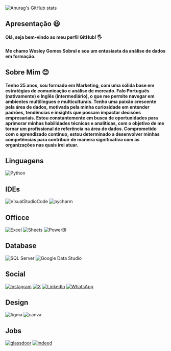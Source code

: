 ![Anurag's GitHub stats](https://github-readme-stats.vercel.app/api?username=WesleySobrall&show_icons=true&theme=tokyonight)
## Apresentação 😃
#### Olá, seja bem-vindo ao meu perfil GitHub! 🖐️

#### Me chamo Wesley Gomes Sobral e sou um entusiasta da análise de dados em formação.

## Sobre Mim 😊
#### Tenho 25 anos, sou formado em Marketing, com uma sólida base em estratégias de comunicação e análise de mercado. Falo Português (nativamente) e Inglês (intermediário), o que me permite navegar em ambientes multilíngues e multiculturais. Tenho uma paixão crescente pela área de dados, motivada pela minha curiosidade em entender padrões, tendências e insights que possam impactar decisões empresariais. Estou constantemente em busca de oportunidades para aprimorar minhas habilidades técnicas e analíticas, com o objetivo de me tornar um profissional de referência na área de dados. Comprometido com o aprendizado contínuo, estou determinado a desenvolver minhas competências para contribuir de maneira significativa com as organizações nas quais irei atuar.

## Linguagens
![Python](https://img.shields.io/badge/Python-14354C?style=for-the-badge&logo=python&logoColor=white)

## IDEs
![VisualStudioCode](https://img.shields.io/badge/Visual_Studio_Code-0078D4?style=for-the-badge&logo=visual%20studio%20code&logoColor=white)
![pycharm](https://img.shields.io/badge/PyCharm-000000.svg?&style=for-the-badge&logo=PyCharm&logoColor=white)

## Officce
![Excel](https://img.shields.io/badge/Microsoft_Excel-217346?style=for-the-badge&logo=excel&logoColor=white)
![Sheets](https://img.shields.io/badge/Google%20Sheets-34A853?style=for-the-badge&logo=google-sheets&logoColor=white)
![PowerBI](https://img.shields.io/badge/Microsoft_Power_BI-FFDD00?style=for-the-badge&logo=microsoft-power-bi&logoColor=black)

## Database
![SQL Server](https://img.shields.io/badge/Microsoft_SQL_Server-CC2927?style=for-the-badge&logo=microsoft-sql-server&logoColor=white)
![Google Data Studio](https://img.shields.io/badge/Google_Data_Studio-0078D4?style=for-the-badge&logo=google-data-studio&logoColor=white)

## Social
[![Instagram](https://img.shields.io/badge/Instagram-E4405F?style=for-the-badge&logo=instagram&logoColor=white)](https://www.instagram.com/_wessg?igsh=bzYybnBwNTJjd241&utm_source=qr)
[![X](https://img.shields.io/badge/X-000000?style=for-the-badge&logo=x&logoColor=white)](https://x.com/@wsgomex)
[![LinkedIn](https://img.shields.io/badge/LinkedIn-0077B5?style=for-the-badge&logo=linkedin&logoColor=white)](https://www.linkedin.com/in/wesley-gomes-sobral/)
[![WhatsApp](https://img.shields.io/badge/WhatsApp-25D366?style=for-the-badge&logo=WhatsApp&logoColor=white)](https://wa.me/<+5511988997386>)

## Design
![figma](https://img.shields.io/badge/Figma-F24E1E.svg?style=for-the-badge&logo=Figma&logoColor=white)
![canva](https://img.shields.io/badge/Canva-00C4CC.svg?style=for-the-badge&logo=Canva&logoColor=white)

## Jobs
[![glassdoor](https://img.shields.io/badge/Glassdoor-00A162.svg?style=for-the-badge&logo=Glassdoor&logoColor=white)](https://www.glassdoor.com.br/member/profile)
[![indeed](https://img.shields.io/badge/Indeed-003A9B.svg?style=for-the-badge&logo=Indeed&logoColor=white)](https://profile.indeed.com/?hl=pt_BR&co=BR&from=gnav-homepage)
<!--
**WesleySobrall/WesleySobrall** is a ✨ _special_ ✨ repository because its `README.md` (this file) appears on your GitHub profile.

Here are some ideas to get you started:

- 🔭 I’m currently working on ...
- 🌱 I’m currently learning ...
- 👯 I’m looking to collaborate on ...
- 🤔 I’m looking for help with ...
- 💬 Ask me about ...
- 📫 How to reach me: ...
- 😄 Pronouns: ...
- ⚡ Fun fact: ...
-->
